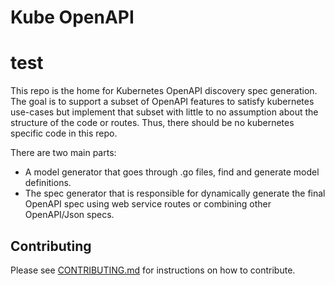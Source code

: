 # Kube OpenAPI
# test

This repo is the home for Kubernetes OpenAPI discovery spec generation. The goal 
is to support a subset of OpenAPI features to satisfy kubernetes use-cases but 
implement that subset with little to no assumption about the structure of the 
code or routes. Thus, there should be no kubernetes specific code in this repo. 


There are two main parts: 
 - A model generator that goes through .go files, find and generate model 
definitions. 
 - The spec generator that is responsible for dynamically generate 
the final OpenAPI spec using web service routes or combining other 
OpenAPI/Json specs.

## Contributing

Please see [CONTRIBUTING.md](CONTRIBUTING.md) for instructions on how to contribute.
